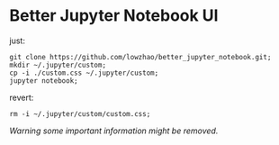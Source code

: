 # Better Jupyter Notebook UI

just: 
```
git clone https://github.com/lowzhao/better_jupyter_notebook.git;
mkdir ~/.jupyter/custom;
cp -i ./custom.css ~/.jupyter/custom;
jupyter notebook;
```

revert:
```
rm -i ~/.jupyter/custom/custom.css;
```

_Warning some important information might be removed._
